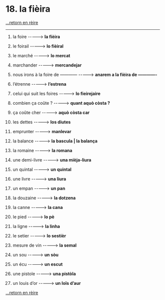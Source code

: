 # 18. la fièira

[...retorn en rèire](../sommaire.md)

---

1. la foire -----> **la fièira**

2. le foirail -----> **lo fièiral**

3. le marché -----> **lo mercat**

4. marchander -----> **mercandejar**

5. nous irons à la foire de ———— -----> **anarem a la fièira de ————-**

6. l’étrenne -----> **l’estrena**

7. celui qui suit les foires -----> **lo fieirejaire**

8. combien ça coûte ? -----> **quant aquò còsta ?**

9. ça coûte cher -----> **aquò còsta car**

10. les dettes -----> **los diutes**

11. emprunter -----> **manlevar**

12. la balance -----> **la bascula | la balança**

13. la romaine -----> **la romana**

14. une demi-livre -----> **una mièja-liura**

15. un quintal -----> **un quintal**

16. une livre -----> **una liura**

17. un empan -----> **un pan**

18. la douzaine -----> **la dotzena**

19. la canne -----> **la cana**

20. le pied -----> **lo pè**

21. la ligne -----> **la linha**

22. le setier -----> **lo sestièr**

23. mesure de vin -----> **la semal**

24. un sou -----> **un sòu**

25. un écu -----> **un escut**

26. une pistole -----> **una pistòla**

27. un louis d’or -----> **un loïs d’aur**

[...retorn en rèire](../sommaire.md)
